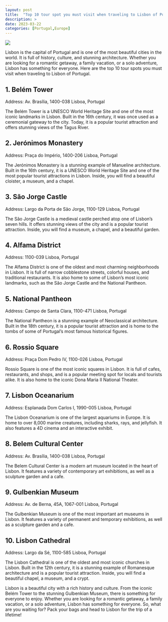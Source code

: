 ```yaml
---
layout: post
title:  "Top 10 tour spot you must visit when traveling to Lisbon of Portugal"
description: >
date: 2023-03-22
categories: [Portugal,Europe]
---
```

<img src="https://source.unsplash.com/1600x900/?lisbon,portugal">

Lisbon is the capital of Portugal and is one of the most beautiful cities in the world. It is full of history, culture, and stunning architecture. Whether you are looking for a romantic getaway, a family vacation, or a solo adventure, Lisbon has something for everyone. Here are the top 10 tour spots you must visit when traveling to Lisbon of Portugal.

## 1. Belém Tower
Address: Av. Brasília, 1400-038 Lisboa, Portugal

The Belém Tower is a UNESCO World Heritage Site and one of the most iconic landmarks in Lisbon. Built in the 16th century, it was once used as a ceremonial gateway to the city. Today, it is a popular tourist attraction and offers stunning views of the Tagus River.

## 2. Jerónimos Monastery
Address: Praça do Império, 1400-206 Lisboa, Portugal

The Jerónimos Monastery is a stunning example of Manueline architecture. Built in the 16th century, it is a UNESCO World Heritage Site and one of the most popular tourist attractions in Lisbon. Inside, you will find a beautiful cloister, a museum, and a chapel.

## 3. São Jorge Castle
Address: Largo da Porta de São Jorge, 1100-129 Lisboa, Portugal

The São Jorge Castle is a medieval castle perched atop one of Lisbon’s seven hills. It offers stunning views of the city and is a popular tourist attraction. Inside, you will find a museum, a chapel, and a beautiful garden.

## 4. Alfama District
Address: 1100-039 Lisboa, Portugal

The Alfama District is one of the oldest and most charming neighborhoods in Lisbon. It is full of narrow cobblestone streets, colorful houses, and traditional restaurants. It is also home to some of Lisbon’s most iconic landmarks, such as the São Jorge Castle and the National Pantheon.

## 5. National Pantheon
Address: Campo de Santa Clara, 1100-471 Lisboa, Portugal

The National Pantheon is a stunning example of Neoclassical architecture. Built in the 18th century, it is a popular tourist attraction and is home to the tombs of some of Portugal’s most famous historical figures.

## 6. Rossio Square
Address: Praça Dom Pedro IV, 1100-026 Lisboa, Portugal

Rossio Square is one of the most iconic squares in Lisbon. It is full of cafes, restaurants, and shops, and is a popular meeting spot for locals and tourists alike. It is also home to the iconic Dona Maria II National Theater.

## 7. Lisbon Oceanarium
Address: Esplanada Dom Carlos I, 1990-005 Lisboa, Portugal

The Lisbon Oceanarium is one of the largest aquariums in Europe. It is home to over 8,000 marine creatures, including sharks, rays, and jellyfish. It also features a 4D cinema and an interactive exhibit.

## 8. Belem Cultural Center
Address: Av. Brasília, 1400-038 Lisboa, Portugal

The Belem Cultural Center is a modern art museum located in the heart of Lisbon. It features a variety of contemporary art exhibitions, as well as a sculpture garden and a cafe.

## 9. Gulbenkian Museum
Address: Av. de Berna, 45A, 1067-001 Lisboa, Portugal

The Gulbenkian Museum is one of the most important art museums in Lisbon. It features a variety of permanent and temporary exhibitions, as well as a sculpture garden and a cafe.

## 10. Lisbon Cathedral
Address: Largo da Sé, 1100-585 Lisboa, Portugal

The Lisbon Cathedral is one of the oldest and most iconic churches in Lisbon. Built in the 12th century, it is a stunning example of Romanesque architecture and is a popular tourist attraction. Inside, you will find a beautiful chapel, a museum, and a crypt.

Lisbon is a beautiful city with a rich history and culture. From the iconic Belém Tower to the stunning Gulbenkian Museum, there is something for everyone to enjoy. Whether you are looking for a romantic getaway, a family vacation, or a solo adventure, Lisbon has something for everyone. So, what are you waiting for? Pack your bags and head to Lisbon for the trip of a lifetime!